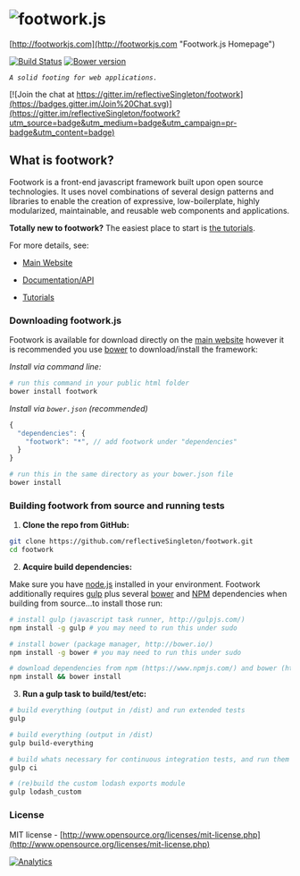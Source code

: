 ![footwork.js](https://raw.github.com/reflectiveSingleton/footwork/master/dist/gh-footwork-logo.png)
========
[http://footworkjs.com](http://footworkjs.com "Footwork.js Homepage")

[![Build Status](https://travis-ci.org/reflectiveSingleton/footwork.png?branch=master)](https://travis-ci.org/reflectiveSingleton/footwork) [![Bower version](https://badge.fury.io/bo/footwork.png)](http://badge.fury.io/bo/footwork)

*```A solid footing for web applications.```*

[![Join the chat at https://gitter.im/reflectiveSingleton/footwork](https://badges.gitter.im/Join%20Chat.svg)](https://gitter.im/reflectiveSingleton/footwork?utm_source=badge&utm_medium=badge&utm_campaign=pr-badge&utm_content=badge)

## What is footwork?

Footwork is a front-end javascript framework built upon open source technologies. It uses novel combinations of several design patterns and libraries to enable the creation of expressive, low-boilerplate, highly modularized, maintainable, and reusable web components and applications.

**Totally new to footwork?** The easiest place to start is [the tutorials](http://latest-docs.footworkjs.com/tutorials "Get started quick!").

For more details, see:

 * [Main Website](http://footworkjs.com/ "Footwork.js Homepage")

 * [Documentation/API](http://latest-docs.footworkjs.com/ "Documentation and API information")

 * [Tutorials](http://latest-docs.footworkjs.com/tutorials "Tutorials and guides")

### Downloading footwork.js

Footwork is available for download directly on the [main website](http://footworkjs.com/ "Footwork.js Homepage") however it is recommended you use [bower](http://bower.io/) to download/install the framework:

*Install via command line:*
```bash
# run this command in your public html folder
bower install footwork
```

*Install via ```bower.json``` (recommended)*
```javascript
{
  "dependencies": {
    "footwork": "*", // add footwork under "dependencies"
  }
}
```
```bash
# run this in the same directory as your bower.json file
bower install
```

### Building footwork from source and running tests

1) **Clone the repo from GitHub:**

```bash
git clone https://github.com/reflectiveSingleton/footwork.git
cd footwork
```

2) **Acquire build dependencies:**

Make sure you have [node.js](http://nodejs.org/) installed in your environment. Footwork additionally requires [gulp](http://gulpjs.com/) plus several [bower](http://bower.io/) and [NPM](https://www.npmjs.com/) dependencies when building from source...to install those run:

```bash
# install gulp (javascript task runner, http://gulpjs.com/)
npm install -g gulp # you may need to run this under sudo

# install bower (package manager, http://bower.io/)
npm install -g bower # you may need to run this under sudo

# download dependencies from npm (https://www.npmjs.com/) and bower (http://bower.io/)
npm install && bower install
```

3) **Run a gulp task to build/test/etc:**

```bash
# build everything (output in /dist) and run extended tests
gulp

# build everything (output in /dist)
gulp build-everything

# build whats necessary for continuous integration tests, and run them
gulp ci

# (re)build the custom lodash exports module
gulp lodash_custom
```

### License

MIT license - [http://www.opensource.org/licenses/mit-license.php](http://www.opensource.org/licenses/mit-license.php)

[![Analytics](https://ga-beacon.appspot.com/UA-52543452-1/footwork/GITHUB-ROOT)](https://github.com/reflectiveSingleton/ga-beacon)

